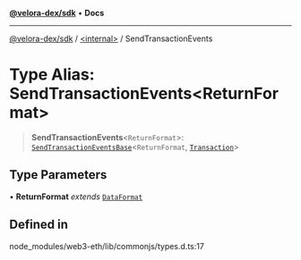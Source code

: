 [**@velora-dex/sdk**](../../README.md) • **Docs**

***

[@velora-dex/sdk](../../globals.md) / [\<internal\>](../README.md) / SendTransactionEvents

# Type Alias: SendTransactionEvents\<ReturnFormat\>

> **SendTransactionEvents**\<`ReturnFormat`\>: [`SendTransactionEventsBase`](SendTransactionEventsBase.md)\<`ReturnFormat`, [`Transaction`](../namespaces/Users_andriishymkiv_work_velora_sdk_node_modules_web3-types_lib_commonjs_index/interfaces/Transaction.md)\>

## Type Parameters

• **ReturnFormat** *extends* [`DataFormat`](DataFormat.md)

## Defined in

node\_modules/web3-eth/lib/commonjs/types.d.ts:17
